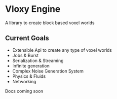 ﻿# Vloxy Engine
A library to create block based voxel worlds

## Current Goals
- Extensible Api to create any type of voxel worlds
- Jobs & Burst
- Serialization & Streaming
- Infinite generation
- Complex Noise Generation System
- Physics & Fluids
- Networking

Docs coming soon
